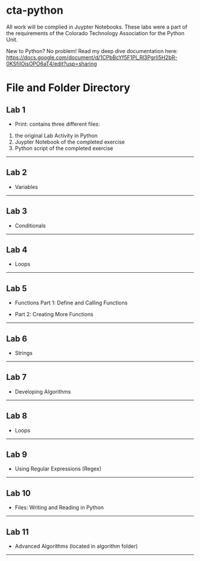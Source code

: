 # cta-python

All work will be complied in Juypter Notebooks. These labs were a part of the requirements of the Colorado Technology Association for the Python Unit.

New to Python? No problem! Read my deep dive documentation here: https://docs.google.com/document/d/1CPbBcYf5F1Pl_Rl3Pgrli5H2bR-0KSfiIOisOPO6aT4/edit?usp=sharing

# File and Folder Directory
## Lab 1

- Print: contains three different files: 
1. the original Lab Activity in Python 
2. Juypter Notebook of the completed exercise
3. Python script of the completed exercise

<hr>

## Lab 2
- Variables

<hr>

## Lab 3
- Conditionals

<hr>

## Lab 4
- Loops

<hr>

## Lab 5
- Functions
Part 1: Define and Calling Functions

- Part 2: Creating More Functions

<hr>

## Lab 6
- Strings

<hr>

## Lab 7
- Developing Algorithms

<hr>

## Lab 8
- Loops

<hr>

## Lab 9
- Using Regular Expressions (Regex)

<hr>

## Lab 10
- Files: Writing and Reading in Python

<hr>

## Lab 11
- Advanced Algorithms (located in algorithm folder)

<hr>